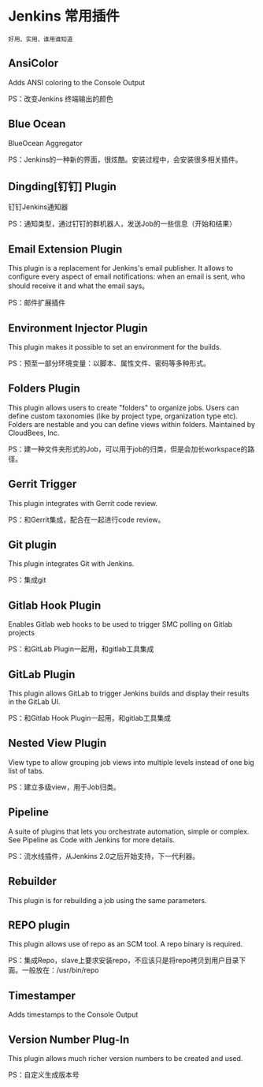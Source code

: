 # Jenkins 常用插件

`好用、实用、谁用谁知道`

## AnsiColor

Adds ANSI coloring to the Console Output

PS：改变Jenkins 终端输出的颜色

## Blue Ocean

BlueOcean Aggregator

PS：Jenkins的一种新的界面，很炫酷。安装过程中，会安装很多相关插件。

## Dingding[钉钉] Plugin

钉钉Jenkins通知器

PS：通知类型，通过钉钉的群机器人，发送Job的一些信息（开始和结果）

## Email Extension Plugin

This plugin is a replacement for Jenkins's email publisher. It allows to configure every aspect of email notifications: when an email is sent, who should receive it and what the email says。

PS：邮件扩展插件

## Environment Injector Plugin

This plugin makes it possible to set an environment for the builds.

PS：预至一部分环境变量：以脚本、属性文件、密码等多种形式。

## Folders Plugin

This plugin allows users to create "folders" to organize jobs. Users can define custom taxonomies (like by project type, organization type etc). Folders are nestable and you can define views within folders. Maintained by CloudBees, Inc.

PS：建一种文件夹形式的Job，可以用于job的归类，但是会加长workspace的路径。

## Gerrit Trigger

This plugin integrates with Gerrit code review.

PS：和Gerrit集成，配合在一起进行code review。

## Git plugin

This plugin integrates Git with Jenkins.

PS：集成git

## Gitlab Hook Plugin

Enables Gitlab web hooks to be used to trigger SMC polling on Gitlab projects

PS：和GitLab Plugin一起用，和gitlab工具集成

## GitLab Plugin

This plugin allows GitLab to trigger Jenkins builds and display their results in the GitLab UI.

PS：和Gitlab Hook Plugin一起用，和gitlab工具集成

## Nested View Plugin

View type to allow grouping job views into multiple levels instead of one big list of tabs.

PS：建立多级view，用于Job归类。

## 	Pipeline

A suite of plugins that lets you orchestrate automation, simple or complex. See Pipeline as Code with Jenkins for more details.

PS：流水线插件，从Jenkins 2.0之后开始支持，下一代利器。

## Rebuilder

This plugin is for rebuilding a job using the same parameters.

## REPO plugin

This plugin allows use of repo as an SCM tool. A repo binary is required.

PS：集成Repo，slave上要求安装repo，不应该只是将repo拷贝到用户目录下面。一般放在：/usr/bin/repo

## Timestamper

Adds timestamps to the Console Output

## Version Number Plug-In

This plugin allows much richer version numbers to be created and used.

PS：自定义生成版本号